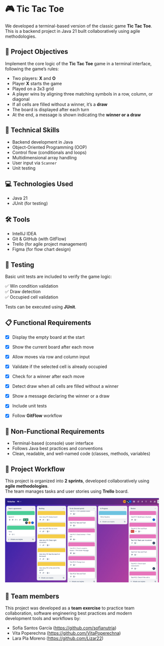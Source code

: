 # 🎮 Tic Tac Toe


We developed a terminal-based version of the classic game **Tic Tac Toe**. This is a backend project in Java 21 built collaboratively using agile methodologies.


## 📌 Project Objectives

Implement the core logic of the **Tic Tac Toe** game in a terminal interface, following the game’s rules:
- Two players: **X** and **O**
- Player **X** starts the game
- Played on a 3x3 grid
- A player wins by aligning three matching symbols in a row, column, or diagonal
- If all cells are filled without a winner, it’s a **draw**
- The board is displayed after each turn
- At the end, a message is shown indicating the **winner or a draw**


## 🧠 Technical Skills

- Backend development in Java
- Object-Oriented Programming (OOP)
- Control flow (conditionals and loops)
- Multidimensional array handling
- User input via `Scanner`
- Unit testing



## 💻 Technologies Used

- Java 21
- JUnit (for testing)

## 🛠 Tools

- IntelliJ IDEA
- Git & GitHub (with GitFlow)
- Trello (for agile project management)
- Figma (for flow chart design)


## 🧪 Testing

Basic unit tests are included to verify the game logic:

✅ Win condition validation<br>
✅ Draw detection<br>
✅ Occupied cell validation<br>

Tests can be executed using **JUnit**.


## 📋 Functional Requirements

- [x] Display the empty board at the start
- [x] Show the current board after each move
- [x] Allow moves via row and column input
- [x] Validate if the selected cell is already occupied
- [x] Check for a winner after each move
- [x] Detect draw when all cells are filled without a winner
- [x] Show a message declaring the winner or a draw
- [x] Include unit tests
- [x] Follow **GitFlow** workflow


## 📓 Non-Functional Requirements

- Terminal-based (console) user interface
- Follows Java best practices and conventions
- Clean, readable, and well-named code (classes, methods, variables)


## 🔄 Project Workflow

This project is organized into **2 sprints**, developed collaboratively using **agile methodologies**.  
The team manages tasks and user stories using **Trello** board.

![Tic Tac Toe Board Preview](assets/images/trello-board.PNG)


## 🤝 Team members

This project was developed as a **team exercise** to practice team collaboration, software engineering best practices and modern development tools and workflows by:

- Sofía Santos García (https://github.com/sofianutria)
- Vita Poperechna (https://github.com/VitaPoperechna)
- Lara Pla Moreno (https://github.com/Lizar22)





